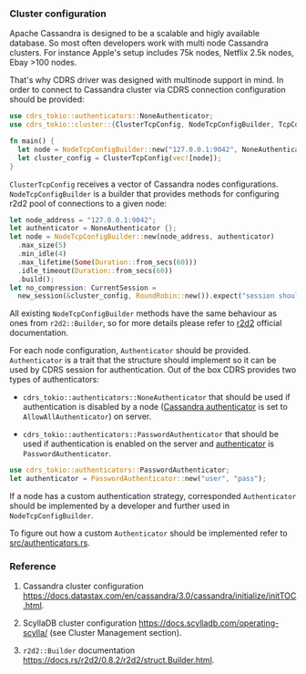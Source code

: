 ### Cluster configuration

Apache Cassandra is designed to be a scalable and higly available database. So most often developers work with multi node Cassandra clusters. For instance Apple's setup includes 75k nodes, Netflix 2.5k nodes, Ebay >100 nodes.

That's why CDRS driver was designed with multinode support in mind. In order to connect to Cassandra cluster via CDRS connection configuration should be provided:

```rust
use cdrs_tokio::authenticators::NoneAuthenticator;
use cdrs_tokio::cluster::{ClusterTcpConfig, NodeTcpConfigBuilder, TcpConnectionPool};

fn main() {
  let node = NodeTcpConfigBuilder::new("127.0.0.1:9042", NoneAuthenticator {}).build();
  let cluster_config = ClusterTcpConfig(vec![node]);
}
```

`ClusterTcpConfig` receives a vector of Cassandra nodes configurations. `NodeTcpConfigBuilder` is a builder that provides methods for configuring r2d2 pool of connections to a given node:

```rust
let node_address = "127.0.0.1:9042";
let authenticator = NoneAuthenticator {};
let node = NodeTcpConfigBuilder::new(node_address, authenticator)
  .max_size(5)
  .min_idle(4)
  .max_lifetime(Some(Duration::from_secs(60)))
  .idle_timeout(Duration::from_secs(60))
  .build();
let no_compression: CurrentSession =
  new_session(&cluster_config, RoundRobin::new()).expect("session should be created");
```

All existing `NodeTcpConfigBuilder` methods have the same behaviour as ones from `r2d2::Builder`, so for more details please refer to [r2d2](https://docs.rs/r2d2/0.8.2/r2d2/struct.Builder.html) official documentation.

For each node configuration, `Authenticator` should be provided. `Authenticator` is a trait that the structure should implement so it can be used by CDRS session for authentication. Out of the box CDRS provides two types of authenticators:

- `cdrs_tokio::authenticators::NoneAuthenticator` that should be used if authentication is disabled by a node ([Cassandra authenticator](http://cassandra.apache.org/doc/latest/configuration/cassandra_config_file.html#authenticator) is set to `AllowAllAuthenticator`) on server.

- `cdrs_tokio::authenticators::PasswordAuthenticator` that should be used if authentication is enabled on the server and [authenticator](http://cassandra.apache.org/doc/latest/configuration/cassandra_config_file.html#authenticator) is `PasswordAuthenticator`.

```rust
use cdrs_tokio::authenticators::PasswordAuthenticator;
let authenticator = PasswordAuthenticator::new("user", "pass");
```

If a node has a custom authentication strategy, corresponded `Authenticator` should be implemented by a developer and further used in `NodeTcpConfigBuilder`.

To figure out how a custom `Authenticator` should be implemented refer to [src/authenticators.rs](https://github.com/AlexPikalov/cdrs/blob/master/src/authenticators.rs).

### Reference

1. Cassandra cluster configuration https://docs.datastax.com/en/cassandra/3.0/cassandra/initialize/initTOC.html.

2. ScyllaDB cluster configuration https://docs.scylladb.com/operating-scylla/ (see Cluster Management section).

3. `r2d2::Builder` documentation https://docs.rs/r2d2/0.8.2/r2d2/struct.Builder.html.
